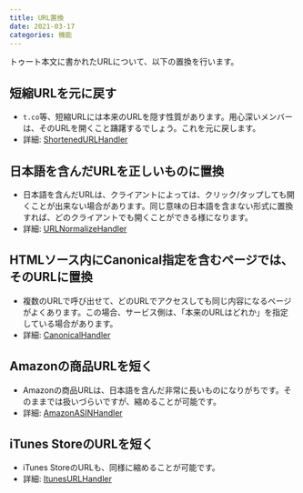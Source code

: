 ```yaml
---
title: URL置換
date: 2021-03-17
categories: 機能
---
```


トゥート本文に書かれたURLについて、以下の置換を行います。

## 短縮URLを元に戻す
- `t.co`等、短縮URLには本来のURLを隠す性質があります。用心深いメンバーは、そのURLを開くこと躊躇するでしょう。これを元に戻します。
- 詳細: [ShortenedURLHandler](https://github.com/pooza/mulukhiya-toot-proxy/wiki/ShortenedURLHandler)

## 日本語を含んだURLを正しいものに置換
- 日本語を含んだURLは、クライアントによっては、クリック/タップしても開くことが出来ない場合があります。同じ意味の日本語を含まない形式に置換すれば、どのクライアントでも開くことができる様になります。
- 詳細: [URLNormalizeHandler](https://github.com/pooza/mulukhiya-toot-proxy/wiki/URLNormalizeHandler)

## HTMLソース内にCanonical指定を含むページでは、そのURLに置換
- 複数のURLで呼び出せて、どのURLでアクセスしても同じ内容になるページがよくあります。この場合、サービス側は、「本来のURLはどれか」を指定している場合があります。
- 詳細: [CanonicalHandler](https://github.com/pooza/mulukhiya-toot-proxy/wiki/CanonicalHandler)

## Amazonの商品URLを短く
- Amazonの商品URLは、日本語を含んだ非常に長いものになりがちです。そのままでは扱いづらいですが、縮めることが可能です。
- 詳細: [AmazonASINHandler](https://github.com/pooza/mulukhiya-toot-proxy/wiki/AmazonASINHandler)

## iTunes StoreのURLを短く
- iTunes StoreのURLも、同様に縮めることが可能です。
- 詳細: [ItunesURLHandler](https://github.com/pooza/mulukhiya-toot-proxy/wiki/ItunesURLHandler)


